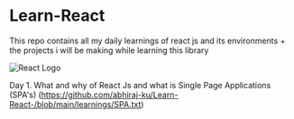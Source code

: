 # Learn-React

This repo contains all my daily learnings of react js and its environments + the projects i will be making while learning this library

![React Logo](https://user-images.githubusercontent.com/113116498/235427487-3de84ffb-c729-4742-8cca-d090aac72aa2.png)

Day 1. What and why of React Js and what is Single Page Applications (SPA's) (https://github.com/abhiraj-ku/Learn-React-/blob/main/learnings/SPA.txt)
